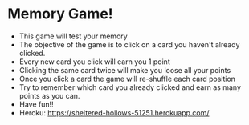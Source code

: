 # Memory Game!
* This game will test your memory
* The objective of the game is to click on a card you haven't already clicked.
* Every new card you click will earn you 1 point
* Clicking the same card twice will make you loose all your points
* Once you click a card the game will re-shuffle each card position
* Try to remember which card you already clicked and earn as many points as you can.
* Have fun!!
* Heroku: https://sheltered-hollows-51251.herokuapp.com/